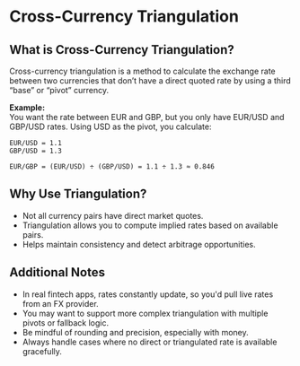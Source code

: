 # Cross-Currency Triangulation

## What is Cross-Currency Triangulation?

Cross-currency triangulation is a method to calculate the exchange rate between two currencies that don’t have a direct quoted rate by using a third “base” or “pivot” currency.

**Example:**  
You want the rate between EUR and GBP, but you only have EUR/USD and GBP/USD rates. Using USD as the pivot, you calculate:  

```
EUR/USD = 1.1
GBP/USD = 1.3

EUR/GBP = (EUR/USD) ÷ (GBP/USD) = 1.1 ÷ 1.3 ≈ 0.846
```

## Why Use Triangulation?

- Not all currency pairs have direct market quotes.
- Triangulation allows you to compute implied rates based on available pairs.
- Helps maintain consistency and detect arbitrage opportunities.

## Additional Notes

- In real fintech apps, rates constantly update, so you'd pull live rates from an FX provider.
- You may want to support more complex triangulation with multiple pivots or fallback logic.
- Be mindful of rounding and precision, especially with money.
- Always handle cases where no direct or triangulated rate is available gracefully.